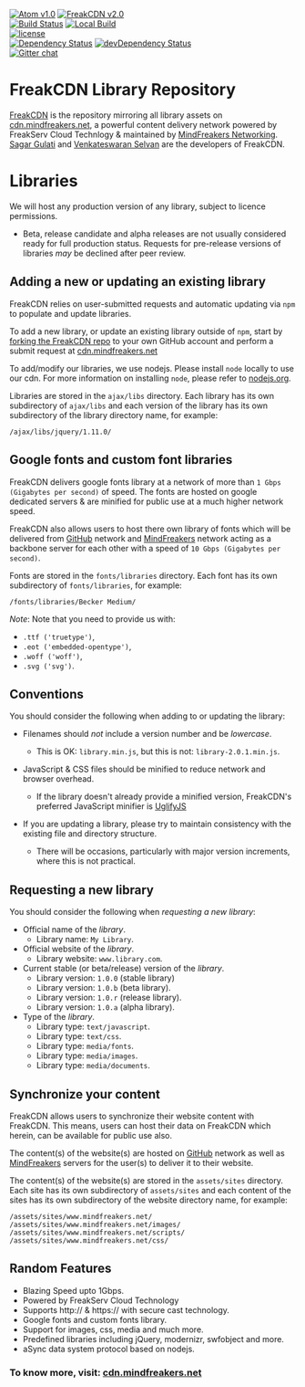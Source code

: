 [![Atom v1.0](http://img.shields.io/badge/Atom-v1.0-brightgreen.svg)](https://cdn.mindfreakers.net/?atom=1.0)
[![FreakCDN v2.0](http://img.shields.io/badge/FreakCDN-v2.0-brightgreen.svg)](https://cdn.mindfreakers.net/?v=2.0)   
[![Build Status](https://travis-ci.org/freakserv/cdn.svg?branch=master)](https://travis-ci.org/freakserv/cdn)
[![Local Build](https://developers.mindfreakers.net/tools/build/?test=dependencies&branch=cdn)](https://developers.mindfreakers.net/tools/build/?test=dependencies&branch=cdn)   
[![license](http://img.shields.io/badge/license-MIT-brightgreen.svg)](https://github.com/freakserv/cdn/blob/master/MIT-LICENSE)   
[![Dependency Status](https://david-dm.org/freakserv/cdn.svg?theme=shields.io)](https://david-dm.org/freakserv/cdn) 
[![devDependency Status](https://david-dm.org/freakserv/cdn/dev-status.svg?theme=shields.io)](https://david-dm.org/freakserv/cdn#info=devDependencies)   
[![Gitter chat](https://badges.gitter.im/freakserv/cdn.svg)](https://gitter.im/freakserv/cdn)

# FreakCDN Library Repository

[FreakCDN](http://github.com/freakserv/cdn) is the repository mirroring all library assets on [cdn.mindfreakers.net](http://cdn.mindfreakers.net), a powerful content delivery network powered by FreakServ Cloud Technlogy & maintained by [MindFreakers Networking](http://www.mindfreakers.net). [Sagar Gulati](http://www.sagargulati.com) and [Venkateswaran Selvan](https://twitter.com/MailMeVenkat25) are the developers of FreakCDN.

# Libraries

We will host any production version of any library, subject to licence permissions.
 
 * Beta, release candidate and alpha releases are not usually considered ready for full production status. Requests for pre-release versions of libraries _may_ be declined after peer review.

## Adding a new or updating an existing library

FreakCDN relies on user-submitted requests and automatic updating via `npm` to populate and update libraries.

To add a new library, or update an existing library outside of `npm`, start by [forking the FreakCDN repo](https://github.com/freakserv/cdn/fork) to your own GitHub account and perform a submit request at [cdn.mindfreakers.net](https://cdn.mindfreakers.net/request/new)

To add/modify our libraries, we use nodejs. Please install `node` locally to use our cdn. For more information on installing `node`, please refer to [nodejs.org](http://nodejs.org).

Libraries are stored in the `ajax/libs` directory. Each library has its own subdirectory of `ajax/libs` and each version of the library has its own subdirectory of the library directory name, for example:

```
/ajax/libs/jquery/1.11.0/
```

## Google fonts and custom font libraries

FreakCDN delivers google fonts library at a network of more than `1 Gbps (Gigabytes per second)` of speed. The fonts are hosted on google dedicated servers & are minified for public use at a much higher network speed. 

FreakCDN also allows users to host there own library of fonts which will be delivered from [GitHub](https://github.com) network and [MindFreakers](http://go.c4u.in/mfn) network acting as a backbone server for each other with a speed of `10 Gbps (Gigabytes per second)`.

Fonts are stored in the `fonts/libraries` directory. Each font has its own subdirectory of `fonts/libraries`, for example:

```
/fonts/libraries/Becker Medium/
```

_Note_: Note that you need to provide us with:
* `.ttf ('truetype')`,
* `.eot ('embedded-opentype')`,
* `.woff ('woff')`,
* `.svg ('svg')`.

## Conventions

You should consider the following when adding to or updating the library:

* Filenames should _not_ include a version number and be _lowercase_.
  * This is OK: `library.min.js`, but this is not: `library-2.0.1.min.js`.

* JavaScript & CSS files should be minified to reduce network and browser overhead.
  * If the library doesn't already provide a minified version, FreakCDN's preferred JavaScript minifier is [UglifyJS](http://marijnhaverbeke.nl/uglifyjs "UglifyJS")

* If you are updating a library, please try to maintain consistency with the existing file and directory structure.
  * There will be occasions, particularly with major version increments, where this is not practical.

## Requesting a new library

You should consider the following when _requesting a new library_:

* Official name of the _library_.
  * Library name: `My Library`.
* Official website of the _library_.
  * Library website: `www.library.com`.
* Current stable (or beta/release) version of the _library_.
  * Library version: `1.0.0` (stable library)
  * Library version: `1.0.b` (beta library).
  * Library version: `1.0.r` (release library).
  * Library version: `1.0.a` (alpha library).
* Type of the _library_.
  * Library type: `text/javascript`.
  * Library type: `text/css`.
  * Library type: `media/fonts`.
  * Library type: `media/images`.
  * Library type: `media/documents`.

## Synchronize your content

FreakCDN allows users to synchronize their website content with FreakCDN. This means, users can host their data on FreakCDN which herein, can be available for public use also.

The content(s) of the website(s) are hosted on [GitHub](https://github.com) network as well as [MindFreakers](http://go.c4u.in/mfn) servers for the user(s) to deliver it to their website.

The content(s) of the website(s) are stored in the `assets/sites` directory. Each site has its own subdirectory of `assets/sites` and each content of the sites has its own subdirectory of the website directory name, for example:

```
/assets/sites/www.mindfreakers.net/   
/assets/sites/www.mindfreakers.net/images/   
/assets/sites/www.mindfreakers.net/scripts/   
/assets/sites/www.mindfreakers.net/css/
```

## Random Features 

* Blazing Speed upto 1Gbps.
* Powered by FreakServ Cloud Technology
* Supports http:// & https:// with secure cast technology.
* Google fonts and custom fonts library.
* Support for images, css, media and much more.
* Predefined libraries including jQuery, modernizr, swfobject and more.
* aSync data system protocol based on nodejs.


### To know more, visit: [cdn.mindfreakers.net](https://cdn.mindfreakers.net/?utm_source=githome&ref=git&utm_camp=click)
